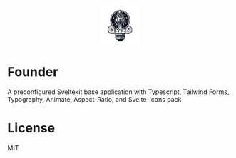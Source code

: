 
<p align="center">
<img src=https://github.com/marcosfdev/Founder/blob/master/src/lib/assets/images/F1.png?raw=true width=90 height=90>

# Founder
A preconfigured Sveltekit base application with Typescript, Tailwind Forms, Typography, Animate, Aspect-Ratio,  and Svelte-Icons pack

# License
MIT
